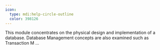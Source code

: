 ```yaml
---
icon:
  type: mdi:help-circle-outline
  color: 398126
---
```


This module concentrates on the physical design and implementation of a database. Database Management concepts are also examined such as Transaction M ... 
